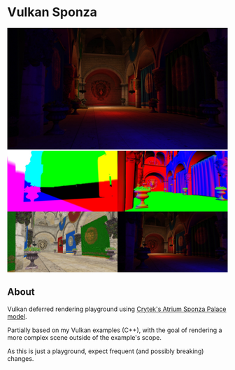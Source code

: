 # Vulkan Sponza

<img src="./screenshots/final.jpg" width="512px"> <img src="./screenshots/debug.jpg" width="512px">

## About

Vulkan deferred rendering playground using [Crytek's Atrium Sponza Palace model](http://www.crytek.com/cryengine/cryengine3/downloads).

Partially based on my Vulkan examples (C++), with the goal of rendering a more complex scene outside of the example's scope.

As this is just a playground, expect frequent (and possibly breaking) changes.
